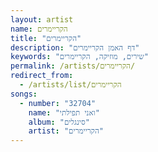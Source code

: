 ```yaml
---
layout: artist
name: הקריימרים
title: "הקריימרים"
description: "דף האמן הקריימרים"
keywords: "שירים, מוזיקה, הקריימרים"
permalink: /artists/הקריימרים/
redirect_from:
  - /artists/list/הקריימרים
songs:
  - number: "32704"
    name: "ואני תפילתי"
    album: "סינגלים"
    artist: "הקריימרים"
---
```

